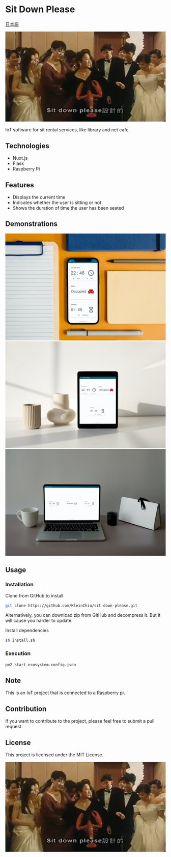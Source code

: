 # Sit Down Please

[日本語](./README.md)

![](./sit-down-please.webp)

IoT software for sit rental services, like library and net cafe.

## Technologies

- Nuxt.js
- Flask
- Raspberry Pi

## Features

- Displays the current time
- Indicates whether the user is sitting or not
- Shows the duration of time the user has been seated

## Demonstrations

![iPhone Mockup](mockup_iphone.jpg)
![iPad Mockup](mockup_ipad.jpg)
![MacBook Pro Mockup](mockup_macbook.jpg)

## Usage

### Installation

Clone from GitHub to install

```sh
git clone https://github.com/KleinChiu/sit-down-please.git
```

Alternatively, you can download zip from GitHub and decompress it.
But it will cause you harder to update.

Install dependencies

```sh
sh install.sh
```

### Execution

```sh
pm2 start ecosystem.config.json
```

## Note

This is an IoT project that is connected to a Raspberry pi.

## Contribution

If you want to contribute to the project, please feel free to submit a pull request.

## License

This project is licensed under the MIT License.

![](sit-down-please.webp)
